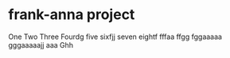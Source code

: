 # frank-anna project
One
Two
Three
Fourdg
five
sixfjj
seven
eightf
fffaa
ffgg
fggaaaaa
gggaaaaajj
aaa
Ghh
